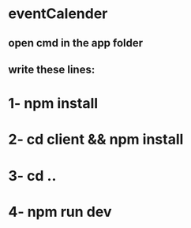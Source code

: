 # eventCalender

## open cmd in the app folder
## write these lines:
#  1- npm install
#  2- cd client && npm install
#  3- cd ..
#  4- npm run dev
